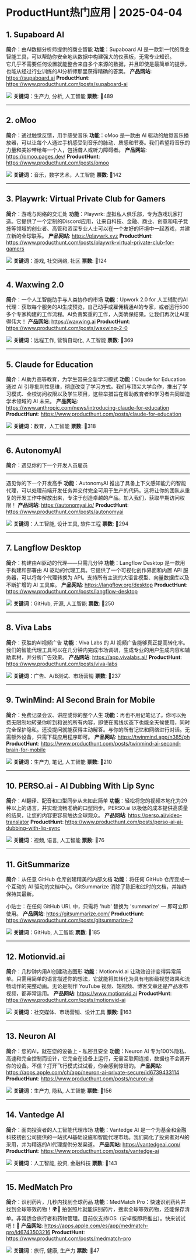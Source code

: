 # ProductHunt热门应用 | 2025-04-04

## 1. Supaboard AI
**简介**：由AI数据分析师提供的商业智能
**功能**：Supaboard AI 是一款新一代的商业智能工具，可以帮助你安全地从数据中构建强大的仪表板，无需专业知识。  
它几乎不需要任何设置就能整合来自多个来源的数据，并且即使是最简单的提示，也能从经过行业训练的AI分析师那里获得精确的答案。
**产品网站**: https://supaboard.ai
**ProductHunt**: https://www.producthunt.com/posts/supaboard-ai

![](https://ph-files.imgix.net/9b692009-1993-438b-a192-9005e7ed7e9c.png)
**关键词**：生产力, 分析, 人工智能
**票数**: 🔺489

---

## 2. oMoo
**简介**：通过触觉反馈，用手感受音乐
**功能**：oMoo 是一款由 AI 驱动的触觉音乐播放器，可以让每个人通过手机感受到音乐的脉动、质感和节奏。我们希望将音乐的力量和美妙带给每一个人，包括聋人或听力障碍者。
**产品网站**: https://omoo.pages.dev/
**ProductHunt**: https://www.producthunt.com/posts/omoo

![](https://ph-files.imgix.net/d9e51df5-99e1-4de1-89ee-fb6d90d4113f.png)
**关键词**：音乐，数字艺术，人工智能
**票数**: 🔺142

---

## 3. Playwrk: Virtual Private Club for Gamers
**简介**：游戏与网络的交汇处
**功能**：Playwrk: 虚拟私人俱乐部，专为游戏玩家打造。它提供了一个定制的Discord应用，让来自科技、金融、商业、创意和电子竞技等领域的创业者、高管和资深专业人士可以在一个友好的环境中一起游戏，并建立新的全球联系。
**产品网站**: https://playwrk.xyz
**ProductHunt**: https://www.producthunt.com/posts/playwrk-virtual-private-club-for-gamers

![](https://ph-files.imgix.net/f3945b6b-9c34-4fbc-8fc1-fa174861422a.png)
**关键词**：游戏, 社交网络, 社区
**票数**: 🔺124

---

## 4. Waxwing 2.0
**简介**：一个人工智能助手与人类协作的市场
**功能**：Upwork 2.0 for 人工辅助的AI代理：获取每个服务的AI生成预览，自己动手或雇佣精通AI的专家，或者运行500多个专家构建的工作流程。AI负责繁重的工作，人类确保结果。让我们再次让AI变得伟大！
**产品网站**: https://waxwing.ai
**ProductHunt**: https://www.producthunt.com/posts/waxwing-2-0

![](https://ph-files.imgix.net/a22ebe9d-ff0e-41cf-9b4d-0862150743d2.png)
**关键词**：远程工作, 营销自动化, 人工智能
**票数**: 🔺369

---

## 5. Claude for Education
**简介**：AI助力高等教育，为学生带来全新学习模式
**功能**：Claude for Education 通过 AI 引导批判性思维，彻底改变了学习方式。我们与顶尖大学合作，推出了学习模式、全校访问权限以及学生项目，这些举措旨在帮助教育者和学习者共同塑造学术领域的 AI 未来。
**产品网站**: https://www.anthropic.com/news/introducing-claude-for-education
**ProductHunt**: https://www.producthunt.com/posts/claude-for-education

![](https://ph-files.imgix.net/a5f193e0-fca7-4b9c-9215-4a29c511bd20.webp)
**关键词**：教育，人工智能
**票数**: 🔺318

---

## 6. AutonomyAI
**简介**：遇见你的下一个开发人员雇员

---

遇见你的下一个开发高手
**功能**：AutonomyAI 推出了具备上下文感知能力的智能代理，可以处理前端开发任务并交付完全可用于生产的代码。这将让你的团队从重复的开发工作中解放出来，专注于创造卓越的产品。加入我们，获取早期访问权限！
**产品网站**: https://autonomyai.io/
**ProductHunt**: https://www.producthunt.com/posts/autonomyai

![](https://ph-files.imgix.net/c2fa8ca3-c465-486a-aeb7-322d91250035.png)
**关键词**：人工智能, 设计工具, 软件工程
**票数**: 🔺294

---

## 7. Langflow Desktop
**简介**：构建由AI驱动的代理——只需几分钟
**功能**：Langflow Desktop 是一款用于构建和部署由 AI 驱动的代理工具。它提供了一个可视化创作界面和内置 API 服务器，可以将每个代理转换为 API。支持所有主流的大语言模型、向量数据库以及不断扩增的 AI 工具库。
**产品网站**: https://langflow.org/desktop
**ProductHunt**: https://www.producthunt.com/posts/langflow-desktop

![](https://ph-files.imgix.net/ff7c9bdb-7572-4a0b-9fa4-353381bc4096.png)
**关键词**：GitHub, 开源, 人工智能
**票数**: 🔺250

---

## 8. Viva Labs
**简介**：获胜的AI视频广告
**功能**：Viva Labs 的 AI 视频广告能够真正提高转化率。我们的智能代理工具可以在几分钟内完成市场调研，生成专业的用户生成内容和辅助素材，并分析广告效果。
**产品网站**: https://app.vivalabs.ai/
**ProductHunt**: https://www.producthunt.com/posts/viva-labs

![](https://ph-files.imgix.net/1f4a0f68-57cb-4f21-92b4-105b089ed4ad.png)
**关键词**：广告、A/B测试、市场营销
**票数**: 🔺237

---

## 9. TwinMind: AI Second Brain for Mobile
**简介**：免费记录会议、讲座或你的整个人生
**功能**：再也不用记笔记了。你可以免费无限制地转录你听到和说的所有内容，即使在离线状态下也能全天候使用，同时完全保护隐私。还没提问就能获得主动解答。与你的所有记忆和网络进行对话。无需额外设备，只需下载应用程序即可。
**产品网站**: https://twinmind.app/n385/ph
**ProductHunt**: https://www.producthunt.com/posts/twinmind-ai-second-brain-for-mobile

![](https://ph-files.imgix.net/4e262a7d-953e-48c4-9fbb-2556b6fd9af4.png)
**关键词**：生产力, 笔记, 人工智能
**票数**: 🔺210

---

## 10. PERSO.ai - AI Dubbing With Lip Sync
**简介**：AI翻译、配音和口型同步从未如此简单
**功能**：轻松将您的视频本地化为29种以上的语言，并实现流畅准确的口型同步。PERSO.ai 以极低的成本提供高质量的结果，让您的内容更容易触达全球观众。
**产品网站**: https://perso.ai/video-translator
**ProductHunt**: https://www.producthunt.com/posts/perso-ai-ai-dubbing-with-lip-sync

![](https://ph-files.imgix.net/42466ee9-834c-477a-9796-e61877d4dfa1.png)
**关键词**：视频, 语言, 人工智能
**票数**: 🔺76

---

## 11. GitSummarize
**简介**：从任意 GitHub 仓库创建精美的内部文档
**功能**：将任何 GitHub 仓库变成一个互动的 AI 驱动的文档中心。GitSummarize 消除了陈旧和过时的文档，并始终保持其最新。

小贴士：在任何 GitHub URL 中，只需将 'hub' 替换为 'summarize' — 即可立即使用。
**产品网站**: https://gitsummarize.com/
**ProductHunt**: https://www.producthunt.com/posts/gitsummarize-2

![](https://ph-files.imgix.net/5e8ff429-d3d2-4f83-8fef-beb876b7f56d.png)
**关键词**：GitHub, 人工智能
**票数**: 🔺185

---

## 12. Motionvid.ai
**简介**：几秒钟内用AI创建动态图形
**功能**：Motionvid.ai 让动效设计变得异常简单。只需用简单的语言描述你的想法，它就能将其转化为具有电影级视觉效果和流畅动作的完整动画。无论是制作 YouTube 视频、短视频、博客文章还是产品发布视频，都非常适用。
**产品网站**: https://www.motionvid.ai
**ProductHunt**: https://www.producthunt.com/posts/motionvid-ai

![](https://ph-files.imgix.net/06845f8d-82d6-42aa-ba31-983ddb6bbc69.png)
**关键词**：社交媒体、市场营销、设计工具
**票数**: 🔺163

---

## 13. Neuron AI
**简介**：您的AI，就在您的设备上 - 私密且安全
**功能**：Neuron AI 专为100%隐私、高速和完全控制而设计，它完全在设备上运行，无需互联网连接，数据也不会离开你的设备。不信？打开飞行模式试试看，你会感到惊讶的。
**产品网站**: https://apps.apple.com/ch/app/neuron-ai-private-secure/id6739433114
**ProductHunt**: https://www.producthunt.com/posts/neuron-ai

![](https://ph-files.imgix.net/2e6beee3-ec60-4d24-86c5-0b768d5acc97.png)
**关键词**：生产力, 隐私, 人工智能
**票数**: 🔺156

---

## 14. Vantedge AI
**简介**：面向投资者的人工智能代理市场
**功能**：Vantedge AI 是一个为基金和金融科技初创公司提供的一站式AI基础设施和智能代理市场。我们简化了投资者对AI的采用，并为精选的AI代理提供分发渠道。
**产品网站**: https://vantedgeai.com/
**ProductHunt**: https://www.producthunt.com/posts/vantedge-ai

![](https://ph-files.imgix.net/9e64e25f-4e35-40ef-a9bc-a6bcab3a7c90.png)
**关键词**：人工智能, 投资, 金融科技
**票数**: 🔺143

---

## 15. MedMatch Pro
**简介**：识别药片，几秒内找到全球药品
**功能**：MedMatch Pro：快速识别药片并找到全球等效药物！🌍💊 拍张照片就能识别药片，搜索全球等效药物，还能保存清单。非常适合旅行者和药物管理。目前仅支持iOS（安卓版即将推出）。快来试试吧！🚀
**产品网站**: https://apps.apple.com/es/app/medmatch-pro/id6743503216
**ProductHunt**: https://www.producthunt.com/posts/medmatch-pro

![](https://ph-files.imgix.net/ae2f1935-41eb-4066-91c1-1f7ed13bdb18.png)
**关键词**：旅行, 健康, 生产力
**票数**: 🔺47

